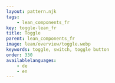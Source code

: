 ```yaml
---
layout: pattern.njk
tags: 
    - lean_components_fr
key: toggle-lean_fr
title: Toggle
parent: lean_components_fr
image: lean/overview/toggle.webp
keywords: toggle, switch, toggle button
order: 330
availablelanguages: 
    - de
    - en
---
```


